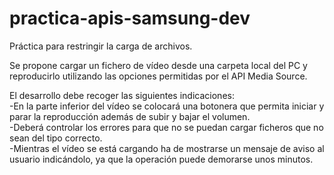 # practica-apis-samsung-dev
Práctica para restringir la carga de archivos.

Se propone cargar un fichero de vídeo desde una carpeta local del PC y reproducirlo utilizando las opciones permitidas por el API Media Source.

El desarrollo debe recoger las siguientes indicaciones:
<br>
-En la parte inferior del vídeo se colocará una botonera que permita iniciar y parar la reproducción además de subir y bajar el volumen.
<br>
-Deberá controlar los errores para que no se puedan cargar ficheros que no sean del tipo correcto.
<br>
-Mientras el vídeo se está cargando ha de mostrarse un mensaje de aviso al usuario indicándolo, ya que la operación puede demorarse unos minutos.
